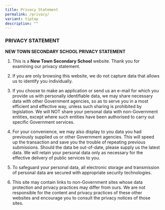 ```yaml
---
title: Privacy Statement
permalink: /privacy/
variant: tiptap
description: ""
---
```

<h3><strong>PRIVACY STATEMENT</strong></h3>
<p><strong>NEW TOWN SECONDARY SCHOOL PRIVACY STATEMENT&nbsp;</strong>
</p>
<p></p>
<ol data-tight="true" class="tight">
<li>
<p>This is a <strong>New Town Secondary School</strong> website. Thank you
for examining our privacy statement.</p>
<p></p>
</li>
<li>
<p>If you are only browsing this website, we do not capture data that allows
us to identify you individually.</p>
<p></p>
</li>
<li>
<p>If you choose to make an application or send us an e-mail for which you
provide us with personally identifiable data, we may share necessary data
with other Government agencies, so as to serve you in a most efficient
and effective way, unless such sharing is prohibited by legislation. We
will NOT share your personal data with non-Government entities, except
where such entities have been authorised to carry out specific Government
services.</p>
<p></p>
</li>
<li>
<p>For your convenience, we may also display to you data you had previously
supplied us or other Government agencies. This will speed up the transaction
and save you the trouble of repeating previous submissions. Should the
data be out-of-date, please supply us the latest data. We will retain your
personal data only as necessary for the effective delivery of public services
to you.</p>
<p></p>
</li>
<li>
<p>To safeguard your personal data, all electronic storage and transmission
of personal data are secured with appropriate security technologies.</p>
<p></p>
</li>
<li>
<p>This site may contain links to non-Government sites whose data protection
and privacy practices may differ from ours. We are not responsible for
the content and privacy practices of these other websites and encourage
you to consult the privacy notices of those sites.</p>
</li>
</ol>
<p>&nbsp;</p>
<p>&nbsp;</p>